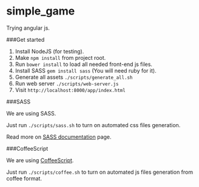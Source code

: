 simple_game
===========

Trying angular js.

###Get started

1. Install NodeJS (for testing).
1. Make ```npm install``` from project root.
1. Run ```bower install``` to load all needed front-end js files.
1. Install SASS ```gem install sass``` (You will need ruby for it).
1. Generate all assets ```./scripts/generate_all.sh```
1. Run web server ```./scripts/web-server.js```
1. Visit ```http://localhost:8000/app/index.html```


###SASS

We are using SASS.

Just run ```./scripts/sass.sh``` to turn on automated css files generation.

Read more on [SASS documentation](http://sass-lang.com/documentation/file.SASS_REFERENCE.html) page.

###CoffeeScript

We are using [CoffeeScript](http://coffeescript.org/).

Just run ```./scripts/coffee.sh``` to turn on automated js files generation from coffee format.


